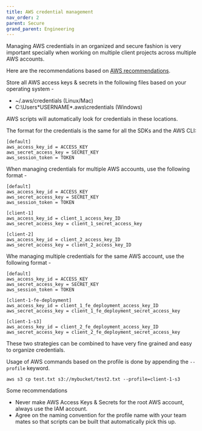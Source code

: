 ```yaml
---
title: AWS credential management
nav_order: 2
parent: Secure
grand_parent: Engineering
---
```


Managing AWS credentials in an organized and secure fashion is very important specially when working on multiple client projects across multiple AWS accounts.

Here are the recommendations based on [AWS recommendations](https://aws.amazon.com/blogs/security/a-new-and-standardized-way-to-manage-credentials-in-the-aws-sdks/).

Store all AWS access keys & secrets in the following files based on your operating system - 

- ~/.aws/credentials (Linux/Mac)
- C:\Users\*USERNAME*\.aws\credentials (Windows)

AWS scripts will automatically look for credentials in these locations.

The format for the credentials is the same for all the SDKs and the AWS CLI:

```
[default]
aws_access_key_id = ACCESS_KEY
aws_secret_access_key = SECRET_KEY
aws_session_token = TOKEN
```

When managing credentials for multiple AWS accounts, use the following format - 

```
[default]
aws_access_key_id = ACCESS_KEY
aws_secret_access_key = SECRET_KEY
aws_session_token = TOKEN
 
[client-1]
aws_access_key_id = client_1_access_key_ID
aws_secret_access_key = client_1_secret_access_key
 
[client-2]
aws_access_key_id = client_2_access_key_ID
aws_secret_access_key = client_2_access_key_ID
```

Whe managing multiple credentials for the same AWS account, use the following format - 

```
[default]
aws_access_key_id = ACCESS_KEY
aws_secret_access_key = SECRET_KEY
aws_session_token = TOKEN
 
[client-1-fe-deployment]
aws_access_key_id = client_1_fe_deployment_access_key_ID
aws_secret_access_key = client_1_fe_deployment_secret_access_key
 
[client-1-s3]
aws_access_key_id = client_2_fe_deployment_access_key_ID
aws_secret_access_key = client_2_fe_deployment_secret_access_key
```

These two strategies can be combined to have very fine grained and easy to organize credentials.

Usage of AWS commands based on the profile is done by appending the `--profile` keyword.

```
aws s3 cp test.txt s3://mybucket/test2.txt --profile=client-1-s3
```

Some recommendations 

- Never make AWS Access Keys & Secrets for the root AWS account, always use the IAM account.
- Agree on the naming convention for the profile name with your team mates so that scripts can be built that automatically pick this up.



